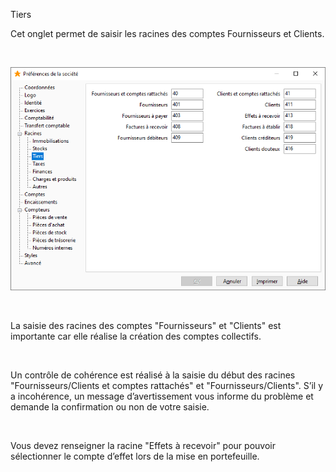 






Tiers




Cet onglet permet de saisir les racines des comptes Fournisseurs et Clients.


 


![](../../assets/images/PreferencesSociete/2-5/OngletRacinesTiers.png)


 


La saisie des racines des comptes "Fournisseurs" et "Clients" est importante car elle réalise la création des comptes collectifs.


 


Un contrôle de cohérence est réalisé à la saisie du début des racines "Fournisseurs/Clients et comptes rattachés" et "Fournisseurs/Clients". S’il y a incohérence, un message d’avertissement vous informe du problème et demande la confirmation ou non de votre saisie.


 


Vous devez renseigner la racine "Effets à recevoir" pour pouvoir sélectionner le compte d’effet lors de la mise en portefeuille.


